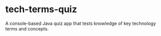 # tech-terms-quiz
A console-based Java quiz app that tests knowledge of key technology terms and concepts.
